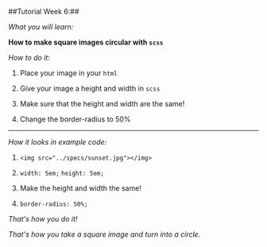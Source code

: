 ##Tutorial Week 6:##

_What you will learn:_

**How to make square images circular with `scss`**

_How to do it:_

1. Place your image in your `html`

2. Give your image a height and width in `scss`

3. Make sure that the height and width are the same!

4. Change the border-radius to 50%

-------------------------------------------------------

_How it looks in example code:_

1. `<img src="../specs/sunset.jpg"></img>`

2. `width: 5em;`
   `height: 5em;`

3. Make the height and width the same!

4. `border-radius: 50%;`

_That's how you do it!_

_That's how you take a square image and turn into a circle._
